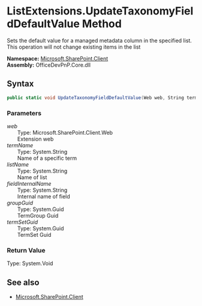 # ListExtensions.UpdateTaxonomyFieldDefaultValue Method  
Sets the default value for a managed metadata column in the specified list. This operation will not change existing items in the list  

**Namespace:** [Microsoft.SharePoint.Client](Microsoft.SharePoint.Client.md)  
**Assembly:** OfficeDevPnP.Core.dll  
## Syntax
```C#
public static void UpdateTaxonomyFieldDefaultValue(Web web, String termName, String listName, String fieldInternalName, Guid groupGuid, Guid termSetGuid)
```
### Parameters
*web*  
&emsp;&emsp;Type: Microsoft.SharePoint.Client.Web  
&emsp;&emsp;Extension web  
*termName*  
&emsp;&emsp;Type: System.String  
&emsp;&emsp;Name of a specific term  
*listName*  
&emsp;&emsp;Type: System.String  
&emsp;&emsp;Name of list  
*fieldInternalName*  
&emsp;&emsp;Type: System.String  
&emsp;&emsp;Internal name of field  
*groupGuid*  
&emsp;&emsp;Type: System.Guid  
&emsp;&emsp;TermGroup Guid  
*termSetGuid*  
&emsp;&emsp;Type: System.Guid  
&emsp;&emsp;TermSet Guid  
### Return Value
Type: System.Void  

## See also
- [Microsoft.SharePoint.Client](Microsoft.SharePoint.Client.md)
